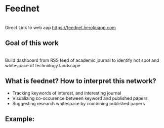 # Feednet
<br> Direct Link to web app https://feednet.herokuapp.com
## Goal of this work
<br> Build dashboard from RSS feed of academic journal to identify hot spot and whitespace of technology landscape
## What is feednet? How to interpret this network?
* Tracking keywords of interest, and interesting journal
* Visualizing co-occurence between keyword and published papers
* Suggesting research whitespace by combining published papers

## Example:
